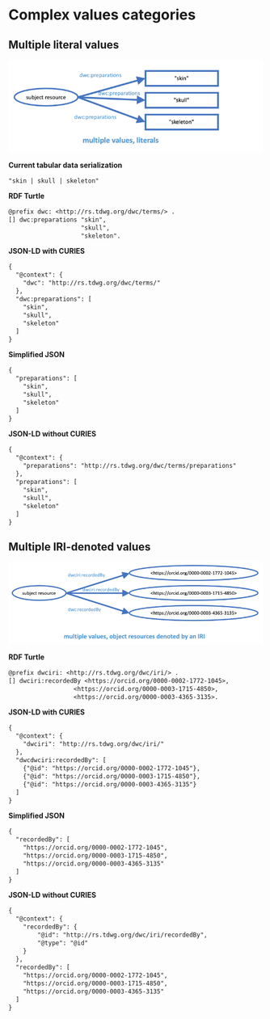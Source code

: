 # Complex values categories

## Multiple literal values

![multiple literal value diagram](images/multiple_literals.png)

**Current tabular data serialization**

```
"skin | skull | skeleton"
```

**RDF Turtle**

```
@prefix dwc: <http://rs.tdwg.org/dwc/terms/> .
[] dwc:preparations "skin",
                    "skull",
                    "skeleton".
```

**JSON-LD with CURIES**

```
{
  "@context": {
    "dwc": "http://rs.tdwg.org/dwc/terms/"
  },
  "dwc:preparations": [
    "skin",
    "skull",
    "skeleton"
  ]
}
```

**Simplified JSON**

```
{
  "preparations": [
    "skin",
    "skull",
    "skeleton"
  ]
}
```

**JSON-LD without CURIES**

```
{
  "@context": {
    "preparations": "http://rs.tdwg.org/dwc/terms/preparations"
  },
  "preparations": [
    "skin",
    "skull",
    "skeleton"
  ]
}
```

## Multiple IRI-denoted values

![multiple IRI value diagram](images/multiple_iri.png)

**RDF Turtle**

```
@prefix dwciri: <http://rs.tdwg.org/dwc/iri/> .
[] dwciri:recordedBy <https://orcid.org/0000-0002-1772-1045>,
                  <https://orcid.org/0000-0003-1715-4850>,
                  <https://orcid.org/0000-0003-4365-3135>.
```

**JSON-LD with CURIES**

```
{
  "@context": {
    "dwciri": "http://rs.tdwg.org/dwc/iri/"
  },
  "dwcdwciri:recordedBy": [
    {"@id": "https://orcid.org/0000-0002-1772-1045"},
    {"@id": "https://orcid.org/0000-0003-1715-4850"},
    {"@id": "https://orcid.org/0000-0003-4365-3135"}
  ]
}
```

**Simplified JSON**

```
{
  "recordedBy": [
    "https://orcid.org/0000-0002-1772-1045",
    "https://orcid.org/0000-0003-1715-4850",
    "https://orcid.org/0000-0003-4365-3135"
  ]
}
```

**JSON-LD without CURIES**

```
{
  "@context": {
    "recordedBy": {
        "@id": "http://rs.tdwg.org/dwc/iri/recordedBy",
        "@type": "@id"
    }
  },
  "recordedBy": [
    "https://orcid.org/0000-0002-1772-1045",
    "https://orcid.org/0000-0003-1715-4850",
    "https://orcid.org/0000-0003-4365-3135"
  ]
}
```
